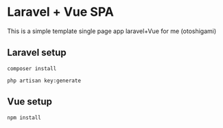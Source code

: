 # Laravel + Vue SPA

This is a simple template single page app laravel+Vue for me (otoshigami)

## Laravel setup
```
composer install
```
```
php artisan key:generate
```

## Vue setup
```
npm install